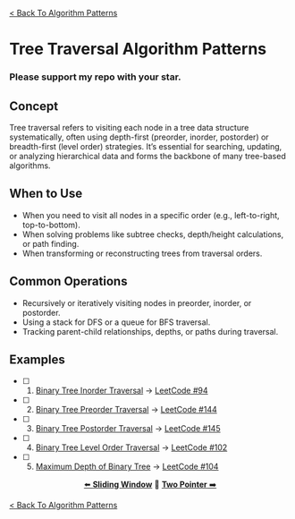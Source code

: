 [< Back To Algorithm Patterns](../../)

# Tree Traversal Algorithm Patterns
### Please support my repo with your star.

## Concept
Tree traversal refers to visiting each node in a tree data structure systematically, often using depth-first (preorder, inorder, postorder) or breadth-first (level order) strategies. It’s essential for searching, updating, or analyzing hierarchical data and forms the backbone of many tree-based algorithms.

## When to Use
- When you need to visit all nodes in a specific order (e.g., left-to-right, top-to-bottom).
- When solving problems like subtree checks, depth/height calculations, or path finding.
- When transforming or reconstructing trees from traversal orders.

## Common Operations
- Recursively or iteratively visiting nodes in preorder, inorder, or postorder.
- Using a stack for DFS or a queue for BFS traversal.
- Tracking parent-child relationships, depths, or paths during traversal.

## Examples
- [ ] 1. [Binary Tree Inorder Traversal]() → [LeetCode #94](https://leetcode.com/problems/binary-tree-inorder-traversal)

- [ ] 2. [Binary Tree Preorder Traversal]() → [LeetCode #144](https://leetcode.com/problems/binary-tree-preorder-traversal)

- [ ] 3. [Binary Tree Postorder Traversal]() → [LeetCode #145](https://leetcode.com/problems/binary-tree-postorder-traversal)

- [ ] 4. [Binary Tree Level Order Traversal]() → [LeetCode #102](https://leetcode.com/problems/binary-tree-level-order-traversal)

- [ ] 5. [Maximum Depth of Binary Tree]() → [LeetCode #104](https://leetcode.com/problems/maximum-depth-of-binary-tree)

<p align="center">
  <a href="../sliding_window">⬅️ <strong>Sliding Window</strong></a>
  🔸
  <a href="../two_pointer"><strong>Two Pointer</strong> ➡️</a>
</p>

[< Back To Algorithm Patterns](../../)
